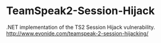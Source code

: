 TeamSpeak2-Session-Hijack
=========================

.NET implementation of the TS2 Session Hijack vulnerability.  http://www.evonide.com/teamspeak-2-session-hijacking/
